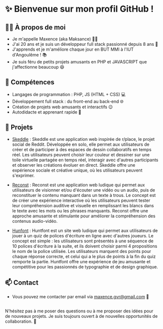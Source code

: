 # ✨ Bienvenue sur mon profil GitHub ! 

## 🙋‍♂️ À propos de moi 

- Je m'appelle Maxence (aka Maksance) 👨‍💻
- J'ai 20 ans et je suis un développeur full stack passionné depuis 8 ans 🚀
- J'apprends et je m'améliore chaque jour en BUT MMI à l'IUT d'Angoulême ! 📚
- Je suis féru de petits projets amusants en PHP et JAVASCRIPT que j'affectionne beaucoup 😄

## 💼 Compétences 

- Langages de programmation : PHP, JS (HTML + CSS) 💻
- Développement full stack : du front-end au back-end 🌐
- Création de projets web amusants et interactifs 😉
- Autodidacte et apprenant rapide 📖

## 🚀 Projets 

- [Skeddle](https://maxence-dev.alwaysdata.net) : Skeddle est une application web inspirée de r/place, le projet social de Reddit. Développée en solo, elle permet aux utilisateurs de créer et de participer à des espaces de dessin collaboratifs en temps réel. Les utilisateurs peuvent choisir leur couleur et dessiner sur une toile virtuelle partagée en temps réel, interagir avec d'autres participants et observer les créations évoluer en direct. Skeddle offre une expérience sociale et créative unique, où les utilisateurs peuvent s'exprimer.

- [Reconst](https://reconst.netlify.app/) : Reconst est une application web ludique qui permet aux utilisateurs de visionner et/ou d'écouter une vidéo ou un audio, puis de reconstituer le contenu manquant dans un texte à trous. Le concept est de créer une expérience interactive où les utilisateurs peuvent tester leur compréhension auditive et visuelle en remplissant les blancs dans le texte avec les mots ou les phrases manquants. Reconst offre une approche amusante et stimulante pour améliorer la compréhension des contenus audio-vidéo.

- [Hunfont](https://perso.univ-lemans.fr/~i2100421/huntfont/) : Huntfont est un site web ludique qui permet aux utilisateurs de jouer à un quiz de polices d'écriture en ligne avec d'autres joueurs. Le concept est simple : les utilisateurs sont présentés à une séquence de 10 polices d'écriture à la suite, et ils doivent choisir parmi 4 propositions le nom de la police utilisée. Les utilisateurs marquent des points pour chaque réponse correcte, et celui qui a le plus de points à la fin du quiz remporte la partie. Huntfont offre une expérience de jeu amusante et compétitive pour les passionnés de typographie et de design graphique.

## 📫 Contact 

- Vous pouvez me contacter par email via [maxence.gvr@gmail.com](mailto:maxence.gvr@gmail.com) 📧

## 

N'hésitez pas à me poser des questions ou à me proposer des idées pour de nouveaux projets. Je suis toujours ouvert à de nouvelles opportunités de collaboration. 🤝
